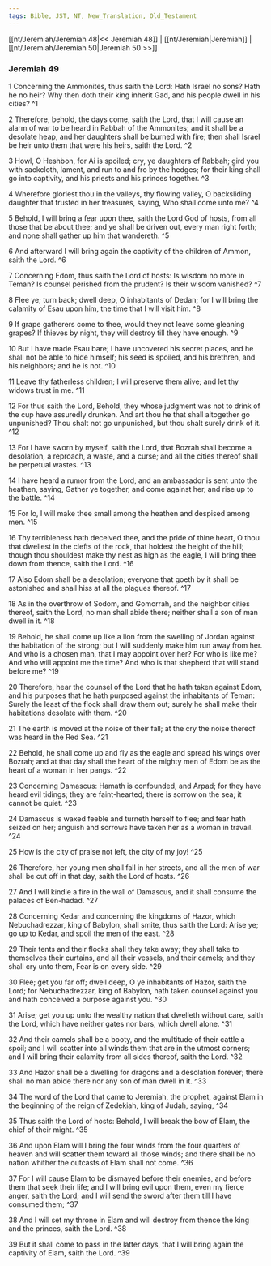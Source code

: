 ```yaml
---
tags: Bible, JST, NT, New_Translation, Old_Testament
---
```


[[nt/Jeremiah/Jeremiah 48|<< Jeremiah 48]] | [[nt/Jeremiah|Jeremiah]] | [[nt/Jeremiah/Jeremiah 50|Jeremiah 50 >>]]

### Jeremiah 49

1 Concerning the Ammonites, thus saith the Lord: Hath Israel no sons? Hath he no heir? Why then doth their king inherit Gad, and his people dwell in his cities?  ^1

2 Therefore, behold, the days come, saith the Lord, that I will cause an alarm of war to be heard in Rabbah of the Ammonites; and it shall be a desolate heap, and her daughters shall be burned with fire; then shall Israel be heir unto them that were his heirs, saith the Lord.  ^2

3 Howl, O Heshbon, for Ai is spoiled; cry, ye daughters of Rabbah; gird you with sackcloth, lament, and run to and fro by the hedges; for their king shall go into captivity, and his priests and his princes together.  ^3

4 Wherefore gloriest thou in the valleys, thy flowing valley, O backsliding daughter that trusted in her treasures, saying, Who shall come unto me?  ^4

5 Behold, I will bring a fear upon thee, saith the Lord God of hosts, from all those that be about thee; and ye shall be driven out, every man right forth; and none shall gather up him that wandereth.  ^5

6 And afterward I will bring again the captivity of the children of Ammon, saith the Lord.  ^6

7 Concerning Edom, thus saith the Lord of hosts: Is wisdom no more in Teman? Is counsel perished from the prudent? Is their wisdom vanished?  ^7

8 Flee ye; turn back; dwell deep, O inhabitants of Dedan; for I will bring the calamity of Esau upon him, the time that I will visit him.  ^8

9 If grape gatherers come to thee, would they not leave some gleaning grapes? If thieves by night, they will destroy till they have enough.  ^9

10 But I have made Esau bare; I have uncovered his secret places, and he shall not be able to hide himself; his seed is spoiled, and his brethren, and his neighbors; and he is not.  ^10

11 Leave thy fatherless children; I will preserve them alive; and let thy widows trust in me.  ^11

12 For thus saith the Lord, Behold, they whose judgment was not to drink of the cup have assuredly drunken. And art thou he that shall altogether go unpunished? Thou shalt not go unpunished, but thou shalt surely drink of it.  ^12

13 For I have sworn by myself, saith the Lord, that Bozrah shall become a desolation, a reproach, a waste, and a curse; and all the cities thereof shall be perpetual wastes.  ^13

14 I have heard a rumor from the Lord, and an ambassador is sent unto the heathen, saying, Gather ye together, and come against her, and rise up to the battle.  ^14

15 For lo, I will make thee small among the heathen and despised among men.  ^15

16 Thy terribleness hath deceived thee, and the pride of thine heart, O thou that dwellest in the clefts of the rock, that holdest the height of the hill; though thou shouldest make thy nest as high as the eagle, I will bring thee down from thence, saith the Lord.  ^16

17 Also Edom shall be a desolation; everyone that goeth by it shall be astonished and shall hiss at all the plagues thereof.  ^17

18 As in the overthrow of Sodom, and Gomorrah, and the neighbor cities thereof, saith the Lord, no man shall abide there; neither shall a son of man dwell in it.  ^18

19 Behold, he shall come up like a lion from the swelling of Jordan against the habitation of the strong; but I will suddenly make him run away from her. And who is a chosen man, that I may appoint over her? For who is like me? And who will appoint me the time? And who is that shepherd that will stand before me?  ^19

20 Therefore, hear the counsel of the Lord that he hath taken against Edom, and his purposes that he hath purposed against the inhabitants of Teman: Surely the least of the flock shall draw them out; surely he shall make their habitations desolate with them.  ^20

21 The earth is moved at the noise of their fall; at the cry the noise thereof was heard in the Red Sea.  ^21

22 Behold, he shall come up and fly as the eagle and spread his wings over Bozrah; and at that day shall the heart of the mighty men of Edom be as the heart of a woman in her pangs.  ^22

23 Concerning Damascus: Hamath is confounded, and Arpad; for they have heard evil tidings; they are faint-hearted; there is sorrow on the sea; it cannot be quiet.  ^23

24 Damascus is waxed feeble and turneth herself to flee; and fear hath seized on her; anguish and sorrows have taken her as a woman in travail.  ^24

25 How is the city of praise not left, the city of my joy!  ^25

26 Therefore, her young men shall fall in her streets, and all the men of war shall be cut off in that day, saith the Lord of hosts.  ^26

27 And I will kindle a fire in the wall of Damascus, and it shall consume the palaces of Ben-hadad.  ^27

28 Concerning Kedar and concerning the kingdoms of Hazor, which Nebuchadrezzar, king of Babylon, shall smite, thus saith the Lord: Arise ye; go up to Kedar, and spoil the men of the east.  ^28

29 Their tents and their flocks shall they take away; they shall take to themselves their curtains, and all their vessels, and their camels; and they shall cry unto them, Fear is on every side.  ^29

30 Flee; get you far off; dwell deep, O ye inhabitants of Hazor, saith the Lord; for Nebuchadrezzar, king of Babylon, hath taken counsel against you and hath conceived a purpose against you.  ^30

31 Arise; get you up unto the wealthy nation that dwelleth without care, saith the Lord, which have neither gates nor bars, which dwell alone.  ^31

32 And their camels shall be a booty, and the multitude of their cattle a spoil; and I will scatter into all winds them that are in the utmost corners; and I will bring their calamity from all sides thereof, saith the Lord.  ^32

33 And Hazor shall be a dwelling for dragons and a desolation forever; there shall no man abide there nor any son of man dwell in it.  ^33

34 The word of the Lord that came to Jeremiah, the prophet, against Elam in the beginning of the reign of Zedekiah, king of Judah, saying,  ^34

35 Thus saith the Lord of hosts: Behold, I will break the bow of Elam, the chief of their might.  ^35

36 And upon Elam will I bring the four winds from the four quarters of heaven and will scatter them toward all those winds; and there shall be no nation whither the outcasts of Elam shall not come.  ^36

37 For I will cause Elam to be dismayed before their enemies, and before them that seek their life; and I will bring evil upon them, even my fierce anger, saith the Lord; and I will send the sword after them till I have consumed them;  ^37

38 And I will set my throne in Elam and will destroy from thence the king and the princes, saith the Lord.  ^38

39 But it shall come to pass in the latter days, that I will bring again the captivity of Elam, saith the Lord.  ^39

 
